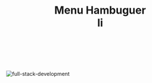 <h1 align="center"> Menu Hambuguer 
<header> li </header>

</h1>

![full-stack-development](https://user-images.githubusercontent.com/98805333/196528174-e3d119ba-5d30-4da3-8859-8cbb30be6cd4.gif)

